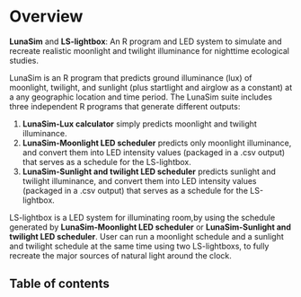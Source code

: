 # Overview

**LunaSim** and **LS-lightbox**: An R program and LED system to simulate and recreate realistic moonlight and twilight illuminance for nighttime ecological studies.

LunaSim is an R program that predicts ground illuminance (lux) of moonlight, twilight, and sunlight (plus startlight and airglow as a constant) at a any geographic location and time period. The LunaSim suite includes three independent R programs that generate different outputs:
1. **LunaSim-Lux calculator** simply predicts moonlight and twilight illuminance.
2. **LunaSim-Moonlight LED scheduler** predicts only moonlight illuminance, and convert them into LED intensity values (packaged in a .csv output) that serves as a schedule for the LS-lightbox.
3. **LunaSim-Sunlight and twilight LED scheduler** predicts sunlight and twilight illuminance, and convert them into LED intensity values (packaged in a .csv output) that serves as a schedule for the LS-lightbox.

LS-lightbox is a LED system for illuminating room,by using the schedule generated by **LunaSim-Moonlight LED scheduler** or **LunaSim-Sunlight and twilight LED scheduler**. User can run a moonlight schedule and a sunlight and twilight schedule at the same time using two LS-lightboxs, to fully recreate the major sources of natural light around the clock.

## Table of contents
```{tableofcontents}

```

